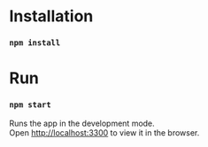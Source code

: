 # Installation

### `npm install`

# Run

### `npm start`

Runs the app in the development mode.\
Open [http://localhost:3300](http://localhost:3300) to view it in the browser.

